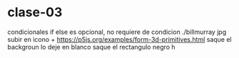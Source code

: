 # clase-03
condicionales
if
else es opcional, no requiere de condicion 
./billmurray
jpg
subir en icono +
https://p5js.org/examples/form-3d-primitives.html
saque el backgroun
 lo deje en blanco 
 saque el rectangulo negro h
 
